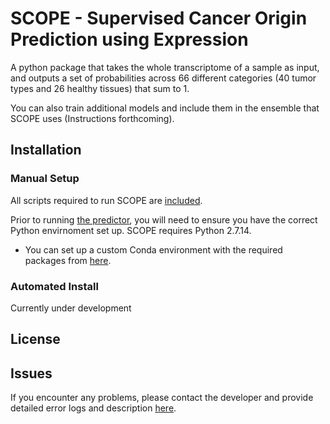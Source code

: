 # SCOPE - Supervised Cancer Origin Prediction using Expression  
A python package that takes the whole transcriptome of a sample as input, and outputs a set of probabilities across 66 different categories (40 tumor types and 26 healthy tissues) that sum to 1.  

You can also train additional models and include them in the ensemble that SCOPE uses (Instructions forthcoming).  

## Installation  
### Manual Setup  
All scripts required to run SCOPE are [included](cancerscope/bin).  

Prior to running [the predictor](cancerscope/bin/lasagne_SCOPE_testsample.py), you will need to ensure you have the correct Python envirnoment set up. SCOPE requires Python 2.7.14.    
- You can set up a custom Conda environment with the required packages from [here](cancerscope/cancerscope/bin/conda_env.yml).  

### Automated Install  
<aside class="notice">
Currently under development  
</aside>

## License  

## Issues  
If you encounter any problems, please contact the developer and provide detailed error logs and description [here](https://github.com/jasgrewal/cancerscope/issues).  


